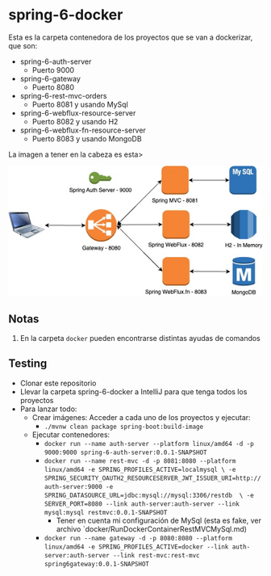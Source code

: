 # spring-6-docker

Esta es la carpeta contenedora de los proyectos que se van a dockerizar, que son:

- spring-6-auth-server
  - Puerto 9000
- spring-6-gateway
  - Puerto 8080
- spring-6-rest-mvc-orders
  - Puerto 8081 y usando MySql
- spring-6-webflux-resource-server
  - Puerto 8082 y usando H2
- spring-6-webflux-fn-resource-server
  - Puerto 8083 y usando MongoDB

La imagen a tener en la cabeza es esta>

![alt Docker](./images/SpringGateway.jpg)

## Notas

1. En la carpeta `docker` pueden encontrarse distintas ayudas de comandos

## Testing

- Clonar este repositorio
- Llevar la carpeta spring-6-docker a IntelliJ para que tenga todos los proyectos
- Para lanzar todo:
  - Crear imágenes: Acceder a cada uno de los proyectos y ejecutar:
    - `./mvnw clean package spring-boot:build-image`
  - Ejecutar contenedores: 
    - `docker run --name auth-server --platform linux/amd64 -d -p 9000:9000 spring-6-auth-server:0.0.1-SNAPSHOT`
    - `docker run --name rest-mvc -d -p 8081:8080 --platform linux/amd64 -e SPRING_PROFILES_ACTIVE=localmysql \
 -e SPRING_SECURITY_OAUTH2_RESOURCESERVER_JWT_ISSUER_URI=http://auth-server:9000 -e SPRING_DATASOURCE_URL=jdbc:mysql://mysql:3306/restdb  \
 -e SERVER_PORT=8080 --link auth-server:auth-server --link mysql:mysql restmvc:0.0.1-SNAPSHOT`
      - Tener en cuenta mi configuración de MySql (esta es fake, ver archivo `docker/RunDockerContainerRestMVCMySql.md)
    - `docker run --name gateway -d -p 8080:8080 --platform linux/amd64 -e SPRING_PROFILES_ACTIVE=docker --link auth-server:auth-server --link rest-mvc:rest-mvc spring6gateway:0.0.1-SNAPSHOT`